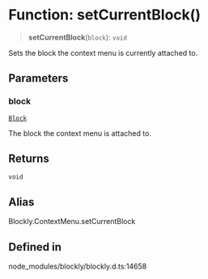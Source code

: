 # Function: setCurrentBlock()

> **setCurrentBlock**(`block`): `void`

Sets the block the context menu is currently attached to.

## Parameters

### block

[`Block`](../../classes/Block.md)

The block the context menu is attached to.

## Returns

`void`

## Alias

Blockly.ContextMenu.setCurrentBlock

## Defined in

node_modules/blockly/blockly.d.ts:14658
